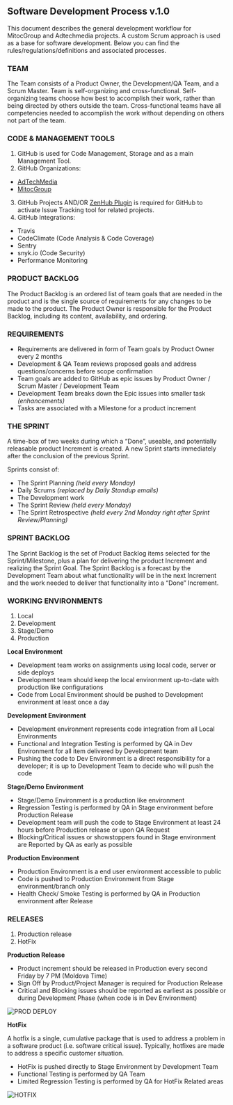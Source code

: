 **Software Development Process v.1.0**
------------------------------------

This document describes the general development workflow for MitocGroup
and Adtechmedia projects. A custom Scrum approach is used as a base for
software development. Below you can find the
rules/regulations/definitions and associated processes.

### **TEAM**

The Team consists of a Product Owner, the Development/QA Team, and a
Scrum Master. Team is self-organizing and cross-functional.
Self-organizing teams choose how best to accomplish their work, rather
than being directed by others outside the team. Cross-functional teams
have all competencies needed to accomplish the work without depending on
others not part of the team.

### **CODE & MANAGEMENT TOOLS**

1)  GitHub is used for Code Management, Storage and as a main Management Tool.
2)  GitHub Organizations:
- [AdTechMedia](https://github.com/AdTechMedia)
- [MitocGroup](https://github.com/MitocGroup)

3) GitHub Projects AND/OR [ZenHub Plugin](https://chrome.google.com/webstore/detail/zenhub-for-github/ogcgkffhplmphkaahpmffcafajaocjbd) is required for GitHub to activate Issue Tracking tool for related projects.
4) GitHub Integrations:
- Travis
- CodeClimate (Code Analysis & Code Coverage)
- Sentry
- snyk.io (Code Security)
- Performance Monitoring


### **PRODUCT BACKLOG**

The Product Backlog is an ordered list of team goals that are needed in
the product and is the single source of requirements for any changes to
be made to the product. The Product Owner is responsible for the Product
Backlog, including its content, availability, and ordering.

### **REQUIREMENTS**

-   Requirements are delivered in form of Team goals by Product Owner every 2 months
-   Development & QA Team reviews proposed goals and address questions/concerns before scope confirmation
-   Team goals are added to GitHub as epic issues by Product Owner / Scrum Master / Development Team
-   Development Team breaks down the Epic issues into smaller task *(enhancements)*
-   Tasks are associated with a Milestone for a product increment

### 

### 

### **THE SPRINT**

A time-box of two weeks during which a “Done”, useable, and potentially
releasable product Increment is created. A new Sprint starts immediately
after the conclusion of the previous Sprint.

Sprints consist of:

-   The Sprint Planning *(held every Monday)*
-   Daily Scrums *(replaced by Daily Standup emails)*
-   The Development work
-   The Sprint Review *(held every Monday)*
-   The Sprint Retrospective *(held every 2nd Monday right after Sprint Review/Planning)*

### **SPRINT BACKLOG**

The Sprint Backlog is the set of Product Backlog items selected for the
Sprint/Milestone, plus a plan for delivering the product Increment and
realizing the Sprint Goal. The Sprint Backlog is a forecast by the
Development Team about what functionality will be in the next Increment
and the work needed to deliver that functionality into a “Done”
Increment.

### **WORKING ENVIRONMENTS**

1)  Local
2)  Development
3)  Stage/Demo
4)  Production

**Local Environment**

-   Development team works on assignments using local code, server or side deploys
-   Development team should keep the local environment up-to-date with production like configurations
-   Code from Local Environment should be pushed to Development environment at least once a day

**Development Environment**

-   Development environment represents code integration from all Local Environments
-   Functional and Integration Testing is performed by QA in Dev Environment for all item delivered by Development team
-   Pushing the code to Dev Environment is a direct responsibility for a developer; it is up to Development Team to decide who will push the code

**Stage/Demo Environment**

-   Stage/Demo Environment is a production like environment
-   Regression Testing is performed by QA in Stage environment before Production Release
-   Development team will push the code to Stage Environment at least 24 hours before Production release or upon QA Request
-   Blocking/Critical issues or showstoppers found in Stage environment are Reported by QA as early as possible

**Production Environment**

-   Production Environment is a end user environment accessible to public
-   Code is pushed to Production Environment from Stage environment/branch only
-   Health Check/ Smoke Testing is performed by QA in Production environment after Release

### **RELEASES**

1)  Production release
2)  HotFix

**Production Release**

-   Product increment should be released in Production every second Friday by 7 PM (Moldova Time)
-   Sign Off by Product/Project Manager is required for Production Release
-   Critical and Blocking issues should be reported as earliest as possible or during Development Phase (when code is in Dev Environment)

![PROD DEPLOY](https://github.com/MitocGroup/SDLC/blob/master/images/prod-deploy.png)

**HotFix**

A hotfix is a single, cumulative package that is used to address a
problem in a software product (i.e. software critical issue). Typically,
hotfixes are made to address a specific customer situation.

-   HotFix is pushed directly to Stage Environment by Development Team
-   Functional Testing is performed by QA Team
-   Limited Regression Testing is performed by QA for HotFix Related areas

![HOTFIX](https://github.com/MitocGroup/SDLC/blob/master/images/hotfix-deploy.png)


